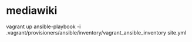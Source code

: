 # mediawiki
vagrant up
ansible-playbook -i .vagrant/provisioners/ansible/inventory/vagrant_ansible_inventory site.yml